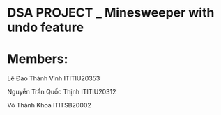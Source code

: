 
# **DSA PROJECT _ Minesweeper with undo feature**

# **Members:**
Lê Đào Thành Vinh ITITIU20353

Nguyễn Trần Quốc Thịnh ITITIU20312

Võ Thành Khoa ITITSB20002 





